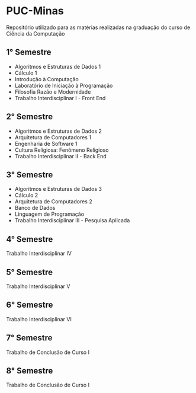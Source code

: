 # PUC-Minas
Repositório utilizado para as matérias realizadas na graduação do curso de Ciência da Computação

## 1° Semestre
- Algoritmos e Estruturas de Dados 1
- Cálculo 1
- Introdução à Computação
- Laboratório de Iniciação à Programação
- Filosofia Razão e Modernidade
- Trabalho Interdisciplinar I - Front End

## 2° Semestre
- Algoritmos e Estruturas de Dados 2
- Arquitetura de Computadores 1
- Engenharia de Software 1
- Cultura Religiosa: Fenômeno Religioso
- Trabalho Interdisciplinar II - Back End

## 3° Semestre
- Algoritmos e Estruturas de Dados 3
- Cálculo 2
- Arquitetura de Computadores 2
- Banco de Dados
- Linguagem de Programação
- Trabalho Interdisciplinar III - Pesquisa Aplicada

## 4° Semestre
Trabalho Interdisciplinar IV

## 5° Semestre
Trabalho Interdisciplinar V

## 6° Semestre
Trabalho Interdisciplinar VI

## 7° Semestre
Trabalho de Conclusão de Curso I

## 8° Semestre
Trabalho de Conclusão de Curso I
